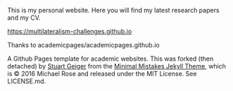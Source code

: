 This is my personal website. Here you will find my latest research papers and my CV.

https://multilateralism-challenges.github.io

Thanks to academicpages/academicpages.github.io

A Github Pages template for academic websites. This was forked (then detached) by [Stuart Geiger](https://github.com/staeiou) from the [Minimal Mistakes Jekyll Theme](https://mmistakes.github.io/minimal-mistakes/), which is © 2016 Michael Rose and released under the MIT License. See LICENSE.md.
